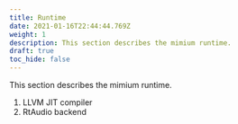 ```yaml
---
title: Runtime
date: 2021-01-16T22:44:44.769Z
weight: 1
description: This section describes the mimium runtime.
draft: true
toc_hide: false
---
```

This section describes the mimium runtime.

1. LLVM JIT compiler
1. RtAudio backend